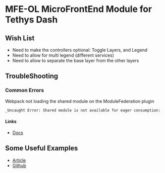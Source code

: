# MFE-OL MicroFrontEnd Module for Tethys Dash

## Wish List

- Need to make the controllers optional: Toggle Layers, and Legend
- Need to allow for multi legend (different services)
- Need to allow to separate the base layer from the other layers

## TroubleShooting

### Common Errors

Webpack not loading the shared module on the ModuleFederation plugin

```bash
_Uncaught Error: Shared module is not available for eager consumption: webpack/sharing/consume/default/react/react_
```

#### Links

- [Docs](https://webpack.js.org/concepts/module-federation/#troubleshooting)

## Some Useful Examples

- [Article](https://dev.to/devsmitra/the-complete-guide-to-micro-frontend-with-reactjs-for-2022-36b2)
- [Github](https://github.com/devsmitra/micro)
